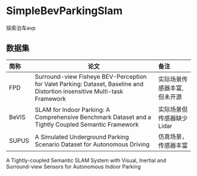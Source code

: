 # SimpleBevParkingSlam

探索泊车avp





## 数据集

| 简称  | 论文                                                         | 备注                        |
| :---- | ------------------------------------------------------------ | :-------------------------- |
| FPD   | Surround-view Fisheye BEV-Perception for Valet Parking: Dataset, Baseline and Distortion insensitive Multi-task Framework | 实际场景传感器丰富,但未开源 |
| BeVIS | SLAM for Indoor Parking: A Comprehensive Benchmark Dataset and a Tightly Coupled Semantic Framework | 实际场景但传感器缺少Lidar   |
| SUPUS | A Simulated Underground Parking Scenario Dataset for Autonomous Driving | 仿真场景，传感器丰富        |


A Tightly-coupled Semantic SLAM System with Visual, Inertial and Surround-view Sensors for Autonomous Indoor Parking
## 

